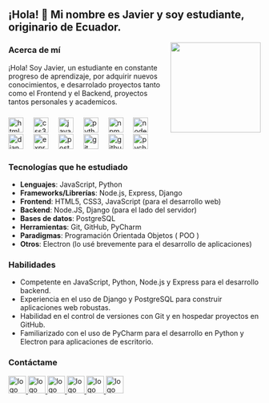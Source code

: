 <h2 align="left">¡Hola! 👋 Mi nombre es Javier y soy estudiante, originario de Ecuador.</h2>

<img align="right" height="180" style="border-radius: 8;" src="https://i.giphy.com/media/v1.Y2lkPTc5MGI3NjExdXQ4dHQ2MDA4YWg3N281MGV0YXV0NDR3M3Z4Z3Zkb3duczFuazIwcyZlcD12MV9pbnRlcm5hbF9naWZfYnlfaWQmY3Q9Zw/qgQUggAC3Pfv687qPC/giphy.gif" />

### Acerca de mí

¡Hola! Soy Javier, un estudiante en constante progreso de aprendizaje, por adquirir nuevos conocimientos, e desarrolado proyectos tanto como el Frontend y el Backend, proyectos tantos personales y academicos.

###

<div align="left">
  <img src="https://cdn.jsdelivr.net/gh/devicons/devicon/icons/html5/html5-original.svg" height="30" alt="html5 logo"  />
  <img width="12" />
  <img src="https://cdn.jsdelivr.net/gh/devicons/devicon/icons/css3/css3-original.svg" height="30" alt="css3 logo"  />
  <img width="12" />
  <img src="https://cdn.jsdelivr.net/gh/devicons/devicon/icons/javascript/javascript-original.svg" height="30" alt="javascript logo"  />
  <img width="12" />
  <img src="https://cdn.jsdelivr.net/gh/devicons/devicon/icons/python/python-original.svg" height="30" alt="python logo"  />
  <img width="12" />
  <img src="https://cdn.jsdelivr.net/gh/devicons/devicon/icons/npm/npm-original-wordmark.svg" height="30" alt="npm logo"  />
  <img width="12" />
  <img src="https://cdn.jsdelivr.net/gh/devicons/devicon/icons/nodejs/nodejs-original.svg" height="30" alt="nodejs logo"  />
  <img width="12" />
  <img src="https://cdn.jsdelivr.net/gh/devicons/devicon/icons/django/django-plain.svg" height="30" alt="django logo"  />
  <img width="12" />
  <img src="https://miro.medium.com/max/1400/1*XqML2LliGz6PP9fuQ0R1Nw.png" height="30" alt="express logo" />
  <img width="12" />
  <img src="https://cdn.jsdelivr.net/gh/devicons/devicon/icons/postgresql/postgresql-original.svg" height="30" alt="postgresql logo"  />
  <img width="12" />
  <img src="https://cdn.jsdelivr.net/gh/devicons/devicon/icons/git/git-original.svg" height="30" alt="git logo"  />
  <img width="12" />
  <img src="https://cdn.jsdelivr.net/gh/devicons/devicon/icons/github/github-original.svg" height="30" alt="github logo"  />
  <img width="12" />
  <img src="https://cdn.jsdelivr.net/gh/devicons/devicon/icons/pycharm/pycharm-original.svg" height="30" alt="pycharm logo"  />
</div>

###

### Tecnologías que he estudiado

- **Lenguajes**: JavaScript, Python
- **Frameworks/Librerías**: Node.js, Express, Django
- **Frontend**: HTML5, CSS3, JavaScript (para el desarrollo web)
- **Backend**: Node.JS, Django (para el lado del servidor)
- **Bases de datos**: PostgreSQL
- **Herramientas**: Git, GitHub, PyCharm
- **Paradigmas**: Programación Orientada Objetos ( POO )
- **Otros**: Electron (lo usé brevemente para el desarrollo de aplicaciones)

### Habilidades

- Competente en JavaScript, Python, Node.js y Express para el desarrollo backend.
- Experiencia en el uso de Django y PostgreSQL para construir aplicaciones web robustas.
- Habilidad en el control de versiones con Git y en hospedar proyectos en GitHub.
- Familiarizado con el uso de PyCharm para el desarrollo en Python y Electron para aplicaciones de escritorio.

### Contáctame

<div align="left">
  <a href="mailto:ing.javiersistem02ejqp@gmail.com">
    <img src="https://img.shields.io/static/v1?message=Gmail&logo=gmail&label=&color=D14836&logoColor=white&labelColor=&style=for-the-badge" height="35" alt="logo de gmail" />
  </a>
  <a href="https://www.linkedin.com/in/tuperfil">
    <img src="https://img.shields.io/static/v1?message=LinkedIn&logo=linkedin&label=&color=0077B5&logoColor=white&labelColor=&style=for-the-badge" height="35" alt="logo de linkedin" />
  </a>
  <a href="https://www.instagram.com/tuperfil">
    <img src="https://img.shields.io/static/v1?message=Instagram&logo=instagram&label=&color=E4405F&logoColor=white&labelColor=&style=for-the-badge" height="35" alt="logo de instagram" />
  </a>
  <a href="https://www.facebook.com/tuperfil">
    <img src="https://img.shields.io/static/v1?message=Facebook&logo=facebook&label=&color=1877F2&logoColor=white&labelColor=&style=for-the-badge" height="35" alt="logo de facebook" />
  </a>
  <a href="https://paypal.me/SistemJavic16?country.x=EC&locale.x=es_XC">
    <img src="https://img.shields.io/static/v1?message=PayPal&logo=paypal&label=&color=00457C&logoColor=white&labelColor=&style=for-the-badge" height="35" alt="logo de paypal" />
  </a>
  <a href="https://t.me/tuperfil">
    <img src="https://img.shields.io/static/v1?message=Telegram&logo=telegram&label=&color=2CA5E0&logoColor=white&labelColor=&style=for-the-badge" height="35" alt="logo de telegram" />
  </a>
</div>
